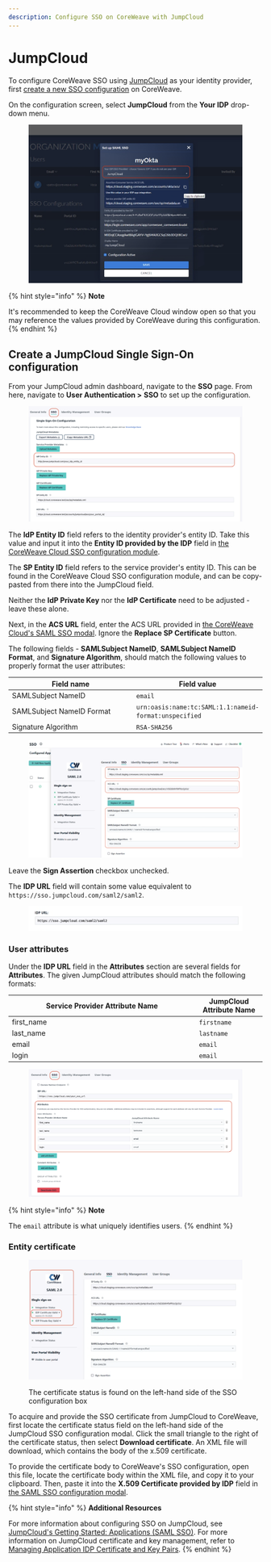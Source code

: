 ```yaml
---
description: Configure SSO on CoreWeave with JumpCloud
---
```


# JumpCloud

To configure CoreWeave SSO using [JumpCloud](https://jumpcloud.com/) as your identity provider, first [create a new SSO configuration](./#create-a-new-sso-configuration) on CoreWeave.

On the configuration screen, select **JumpCloud** from the **Your IDP** drop-down menu.

<figure><img src="../../.gitbook/assets/image (22) (1).png" alt=""><figcaption></figcaption></figure>

{% hint style="info" %}
**Note**

It's recommended to keep the CoreWeave Cloud window open so that you may reference the values provided by CoreWeave during this configuration.
{% endhint %}

## Create a JumpCloud Single Sign-On configuration

From your JumpCloud admin dashboard, navigate to the **SSO** page. From here, navigate to **User Authentication >** **SSO** to set up the configuration.

<figure><img src="../../.gitbook/assets/image (52) (4).png" alt="Screenshot of JumpCloud&#x27;s SSO configuration screen"><figcaption></figcaption></figure>

The **IdP Entity ID** field refers to the identity provider's entity ID. Take this value and input it into the **Entity ID provided by the IDP** field in [the CoreWeave Cloud SSO configuration module](./#the-saml-sso-modal).

The **SP Entity ID** field refers to the service provider's entity ID. This can be found in the CoreWeave Cloud SSO configuration module, and can be copy-pasted from there into the JumpCloud field.

Neither the **IdP Private Key** nor the **IdP Certificate** need to be adjusted - leave these alone.

Next, in the **ACS URL** field, enter the ACS URL provided in [the CoreWeave Cloud's SAML SSO modal](./#the-saml-sso-modal). Ignore the **Replace SP Certificate** button.

The following fields - **SAMLSubject NameID**, **SAMLSubject NameID Format**, and **Signature Algorithm**, should match the following values to properly format the user attributes:

<table><thead><tr><th width="297">Field name</th><th>Field value</th></tr></thead><tbody><tr><td>SAMLSubject NameID</td><td><code>email</code></td></tr><tr><td>SAMLSubject NameID Format</td><td><code>urn:oasis:name:tc:SAML:1.1:nameid-format:unspecified</code></td></tr><tr><td>Signature Algorithm</td><td><code>RSA-SHA256</code></td></tr></tbody></table>

<figure><img src="../../.gitbook/assets/image (17) (4) (1).png" alt=""><figcaption></figcaption></figure>

Leave the **Sign Assertion** checkbox unchecked.

The **IDP URL** field will contain some value equivalent to `https://sso.jumpcloud.com/saml2/saml2`.

<figure><img src="../../.gitbook/assets/image (15) (1).png" alt="Screenshot of the IDP URL field on JumpCloud"><figcaption></figcaption></figure>

### User attributes

Under the **IDP URL** field in the **Attributes** section are several fields for **Attributes**. The given JumpCloud attributes should match the following formats:

<table><thead><tr><th width="357">Service Provider Attribute Name</th><th>JumpCloud Attribute Name</th></tr></thead><tbody><tr><td>first_name</td><td><code>firstname</code></td></tr><tr><td>last_name</td><td><code>lastname</code></td></tr><tr><td>email</td><td><code>email</code></td></tr><tr><td>login</td><td><code>email</code></td></tr></tbody></table>

<figure><img src="../../.gitbook/assets/image (56) (3).png" alt="Screenshot of JumpCloud SSO attributes"><figcaption></figcaption></figure>

{% hint style="info" %}
**Note**

The `email` attribute is what uniquely identifies users.
{% endhint %}

### Entity certificate

<figure><img src="../../.gitbook/assets/image (35) (4).png" alt="Screenshot of the certificate status on JumpCloud SSO"><figcaption><p>The certificate status is found on the left-hand side of the SSO configuration box</p></figcaption></figure>

To acquire and provide the SSO certificate from JumpCloud to CoreWeave, first locate the certificate status field on the left-hand side of the JumpCloud SSO configuration modal. Click the small triangle to the right of the certificate status, then select **Download certificate**. An XML file will download, which contains the body of the x.509 certificate.

To provide the certificate body to CoreWeave's SSO configuration, open this file, locate the certificate body within the XML file, and copy it to your clipboard. Then, paste it into the **X.509 Certificate provided by IDP** field in [the SAML SSO configuration modal](./#the-saml-sso-modal).

{% hint style="info" %}
**Additional Resources**

For more information about configuring SSO on JumpCloud, see [JumpCloud's Getting Started: Applications (SAML SSO)](https://support.jumpcloud.com/support/s/article/getting-started-applications-saml-sso2). For more information on JumpCloud certificate and key management, refer to [Managing Application IDP Certificate and Key Pairs](https://support.jumpcloud.com/support/s/article/managing-application-idp-certificate-and-key-pairs).
{% endhint %}
